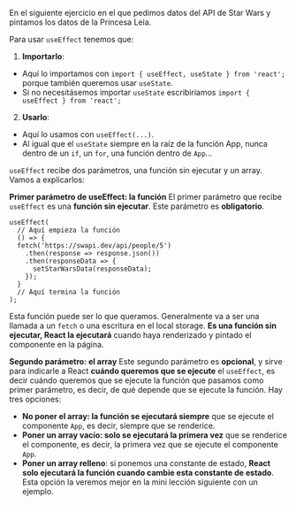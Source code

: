 En el siguiente ejercicio en el que pedimos datos del API de Star Wars y pintamos los datos de la Princesa Leia.

Para usar `useEffect` tenemos que:

1. **Importarlo**:

- Aquí lo importamos con `import { useEffect, useState } from 'react';` porque también queremos usar `useState`.
- Si no necesitásemos importar `useState` escribiríamos `import { useEffect } from 'react';`

2. **Usarlo**:

- Aquí lo usamos con `useEffect(...)`.
- Al igual que el `useState` siempre en la raíz de la función App, nunca dentro de un `if`, un `for`, una función dentro de `App`...

`useEffect` recibe dos parámetros, una función sin ejecutar y un array. Vamos a explicarlos:

**Primer parámetro de useEffect: la función**
El primer parámetro que recibe `useEffect` es una **función sin ejecutar**. Este parámetro es **obligatorio**.

```
useEffect(
  // Aquí empieza la función
  () => {
  fetch('https://swapi.dev/api/people/5')
    .then(response => response.json())
    .then(responseData => {
      setStarWarsData(responseData);
    });
  }
  // Aquí termina la función
);
```

Esta función puede ser lo que queramos. Generalmente va a ser una llamada a un `fetch` o una escritura en el local storage.
**Es una función sin ejecutar, React la ejecutará** cuando haya renderizado y pintado el componente en la página.

**Segundo parámetro: el array**
Este segundo parámetro es **opcional**, y sirve para indicarle a React **cuándo queremos que se ejecute** el `useEffect`, es decir cuándo queremos que se ejecute la función que pasamos como primer parámetro, es decir, de qué depende que se ejecute la función.
Hay tres opciones:

- **No poner el array: la función se ejecutará siempre** que se ejecute el componente `App`, es decir, siempre que se renderice.
- **Poner un array vacío: solo se ejecutará la primera vez** que se renderice el componente, es decir, la primera vez que se ejecute el componente `App`.
- **Poner un array relleno**: si ponemos una constante de estado, **React solo ejecutará la función cuando cambie esta constante de estado**. Esta opción la veremos mejor en la mini lección siguiente con un ejemplo.

